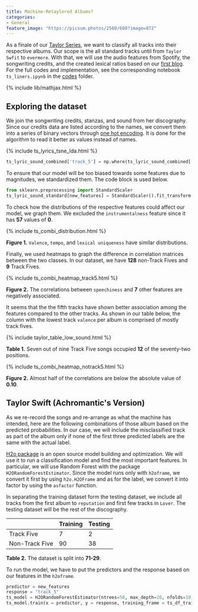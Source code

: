 ```yaml
---
title: Machine-Retaylored Albums?
categories:
- General
feature_image: "https://picsum.photos/2560/600?image=872"
---
```


As a finale of our [Taylor Series](https://mathworld.wolfram.com/TaylorSeries.html), we want to classify all tracks into their respective albums. Our scope is the all standard tracks until from `Taylor Swfit` to `evermore`. With that, we will use the audio features from Spotify, the songwriting credits, and the created lexical ratios based on our [first blog](https://sonic-edgehog.github.io/general/2021/04/04/ts-blog-001/). For the full codes and implementation, see the corresponding notebook `ts_liners.ipynb` in the [codes](https://github.com/sonic-edgehog/sonic-edgehog.github.io/tree/main/codes) folder.

{% include lib/mathjax.html %}

## Exploring the dataset

We join the songwriting credits, stanzas, and sound from her discography. Since our credits data are listed according to the names, we convert them into a series of binary vectors through [one hot encoding](https://scikit-learn.org/stable/modules/generated/sklearn.preprocessing.OneHotEncoder.html). It is done for the algorithm to read it better as values instead of names.

{% include ts_lyrics_tsne_lda.html %}

```python
ts_lyric_sound_combined['track_5'] = np.where(ts_lyric_sound_combined['track_number'] == 5, 1, 0)
```

To ensure that our model will be too biased towards some features due to magnitudes, we standardized them. The code block is used below.

```python
from sklearn.preprocessing import StandardScaler
ts_lyric_sound_standard[new_features] = StandardScaler().fit_transform(ts_lyric_sound_standard[new_features])
```

To check how the distributions of the respective features could affect our model, we graph them. We excluded the `instrumentalness` feature since it has **57** values of **0**.


{% include ts_combi_distribution.html %}

**Figure 1.** `Valence`, `tempo`, and `lexical uniqueness` have similar distributions.

Finally, we used heatmaps to graph the difference in correlation matrices between the two classes. In our dataset, we have **128** non-Track Fives and **9** Track Fives.


{% include ts_combi_heatmap_track5.html %}

**Figure 2.** The correlations between `speechiness` and **7** other features are negatively associated.

It seems that the the fifth tracks have shown better association among the features compared to the other tracks. As shown in our table below, the column with the lowest track `valence` per album is comprised of mostly track fives.


{% include taylor_table_low_sound.html %}

**Table 1.** Seven out of nine Track Five songs occupied **12** of the seventy-two positions.


{% include ts_combi_heatmap_notrack5.html %}

**Figure 2.** Almost half of the correlations are below the absolute value of **0.10**.

## Taylor Swift (Achromantic's Version)

As we re-record the songs and re-arrange as what the machine has intended, here are the following combinations of those album based on the predicted probabilities. In our case, we will include the misclassified track as part of the album only if none of the first three predicted labels are the same with the actual label.

[H2o package](https://www.h2o.ai/) is an open source model building and optimization. We will use it to run a classification model and find the most important features. In particular, we will use Random Forest with the package `H2ORandomForestEstimator`. Since the model runs only with `h2oframe`, we convert it first by using `h2o.H2OFrame` and as for the label, we convert it into factor by using the `asfactor` function.

In separating the training dataset form the testing dataset, we include all tracks from the first album to `reputation` and first few tracks in `Lover`. The testing dataset will be the rest of the discography. 

|                	| Training 	| Testing 	|
|----------------	|----------	|---------	|
| Track Five     	| 7        	| 2       	|
| Non-Track Five 	| 90       	| 38      	|

**Table 2.**  The dataset is split into **71-29**.

To run the model, we have to put the predictors and the response based on our features in the `h2oframe`.

```python
predictor = new_features
response = "track_5"
ts_model = H2ORandomForestEstimator(ntrees=50, max_depth=20, nfolds=10,balance_classes = True,seed=42)
ts_model.train(x = predictor, y = response, training_frame = ts_df_train)

